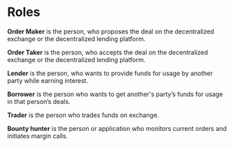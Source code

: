 # Roles

**Order Maker** is the person, who proposes the deal on the decentralized exchange or the decentralized lending platform.

**Order Taker** is the person, who accepts the deal on the decentralized exchange or the decentralized lending platform.

**Lender** is the person, who wants to provide funds for usage by another party while earning interest.

**Borrower** is the person who wants to get another's party’s funds for usage in that person’s deals.

**Trader** is the person who trades funds on exchange.

**Bounty hunter** is the person or application who monitors current orders and initiates margin calls.
